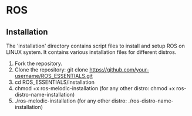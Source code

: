 # ROS

## Installation
The 'installation' directory contains script files to install and setup ROS on LINUX system. It contains various installation files for different distros.
1. Fork the repository.
2. Clone the repository: git clone https://github.com/your-username/ROS_ESSENTIALS.git
3. cd ROS_ESSENTIALS/installation
4. chmod +x ros-melodic-installation (for any other distro: chmod +x ros-distro-name-installation)
5. ./ros-melodic-installation (for any other distro: ./ros-distro-name-installation)
